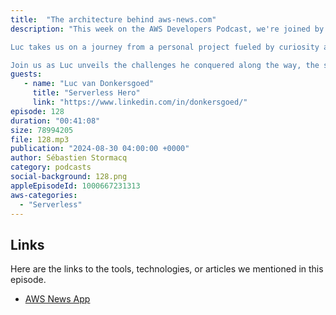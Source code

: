 ```yaml
---
title:  "The architecture behind aws-news.com"
description: "This week on the AWS Developers Podcast, we're joined by AWS Serverless Hero Luc van Donkersgoed to explore the incredible story behind aws-news.com!

Luc takes us on a journey from a personal project fueled by curiosity about new APIs like Bedrock for Generative AI, to a  platform with over 600 subscribed users. We'll delve into the technical behind aws-news.com, a 100% serverless architecture powered by EventBridge, Lambda, DynamoDB, and other AWS services.

Join us as Luc unveils the challenges he conquered along the way, the secrets to his cost-effective operation, and how he's turned his passion project into a success story through subscriptions and sponsorships. Get ready to discover how serverless technologies empowered Luc to build a scalable platform for the future!"
guests:
   - name: "Luc van Donkersgoed"
     title: "Serverless Hero"
     link: "https://www.linkedin.com/in/donkersgoed/"
episode: 128
duration: "00:41:08" 
size: 78994205
file: 128.mp3	
publication: "2024-08-30 04:00:00 +0000"
author: Sébastien Stormacq
category: podcasts
social-background: 128.png
appleEpisodeId: 1000667231313
aws-categories:
  - "Serverless"
---
```


## Links

Here are the links to the tools, technologies, or articles we mentioned in this episode.

- [AWS News App](https://aws-news.com/)